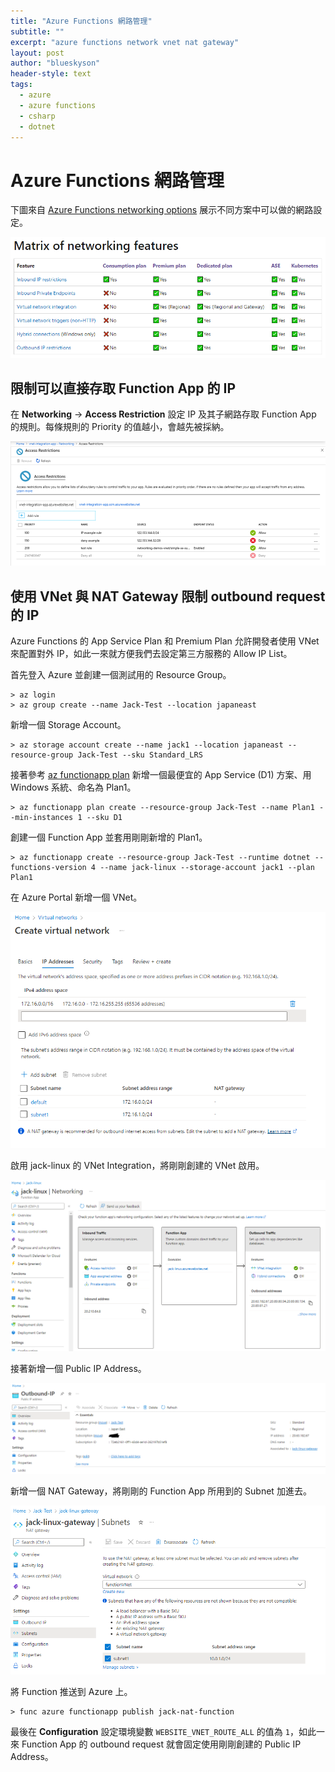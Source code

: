```yaml
---
title: "Azure Functions 網路管理"
subtitle: ""
excerpt: "azure functions network vnet nat gateway"
layout: post
author: "blueskyson"
header-style: text
tags:
  - azure
  - azure functions
  - csharp
  - dotnet
---
```


# Azure Functions 網路管理

下圖來自 [Azure Functions networking options](https://docs.microsoft.com/en-us/azure/azure-functions/functions-networking-options) 展示不同方案中可以做的網路設定。

![](https://raw.githubusercontent.com/blueskyson/image-host/master/2022/azure-function-network-1.png)

## 限制可以直接存取 Function App 的 IP

在 **Networking** -> **Access Restriction** 設定 IP 及其子網路存取 Function App 的規則。每條規則的 Priority 的值越小，會越先被採納。

![](https://raw.githubusercontent.com/blueskyson/image-host/master/2022/azure-function-network-2.png)

## 使用 VNet 與 NAT Gateway 限制 outbound request 的 IP

Azure Functions 的 App Service Plan 和 Premium Plan 允許開發者使用 VNet 來配置對外 IP，如此一來就方便我們去設定第三方服務的 Allow IP List。

首先登入 Azure 並創建一個測試用的 Resource Group。

```non
> az login
> az group create --name Jack-Test --location japaneast
```

新增一個 Storage Account。

```non
> az storage account create --name jack1 --location japaneast --resource-group Jack-Test --sku Standard_LRS
```

接著參考 [az functionapp plan](https://docs.microsoft.com/en-us/cli/azure/functionapp/plan?view=azure-cli-latest) 新增一個最便宜的 App Service (D1) 方案、用 Windows 系統、命名為 Plan1。

```non
> az functionapp plan create --resource-group Jack-Test --name Plan1 --min-instances 1 --sku D1
```

創建一個 Function App 並套用剛剛新增的 Plan1。

```non
> az functionapp create --resource-group Jack-Test --runtime dotnet --functions-version 4 --name jack-linux --storage-account jack1 --plan Plan1
```

在 Azure Portal 新增一個 VNet。

![](https://raw.githubusercontent.com/blueskyson/image-host/master/2022/azure-function-network-3.png)

啟用 jack-linux 的 VNet Integration，將剛剛創建的 VNet 啟用。

![](https://raw.githubusercontent.com/blueskyson/image-host/master/2022/azure-function-network-4.png)

接著新增一個 Public IP Address。

![](https://raw.githubusercontent.com/blueskyson/image-host/master/2022/azure-function-network-5.png)

新增一個 NAT Gateway，將剛剛的 Function App 所用到的 Subnet 加進去。

![](https://raw.githubusercontent.com/blueskyson/image-host/master/2022/azure-function-network-6.png)

將 Function 推送到 Azure 上。

```non
> func azure functionapp publish jack-nat-function
```

最後在 **Configuration** 設定環境變數 `WEBSITE_VNET_ROUTE_ALL` 的值為 `1`，如此一來 Function App 的 outbound request 就會固定使用剛剛創建的 Public IP Address。